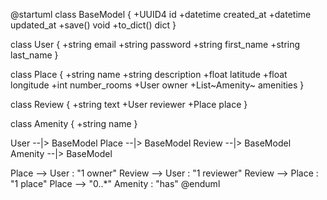 @startuml
class BaseModel {
    +UUID4 id
    +datetime created_at
    +datetime updated_at
    +save() void
    +to_dict() dict
}

class User {
    +string email
    +string password
    +string first_name
    +string last_name
}

class Place {
    +string name
    +string description
    +float latitude
    +float longitude
    +int number_rooms
    +User owner
    +List~Amenity~ amenities
}

class Review {
    +string text
    +User reviewer
    +Place place
}

class Amenity {
    +string name
}

User --|> BaseModel
Place --|> BaseModel
Review --|> BaseModel
Amenity --|> BaseModel

Place --> User : "1 owner"
Review --> User : "1 reviewer"
Review --> Place : "1 place"
Place --> "0..*" Amenity : "has"
@enduml


